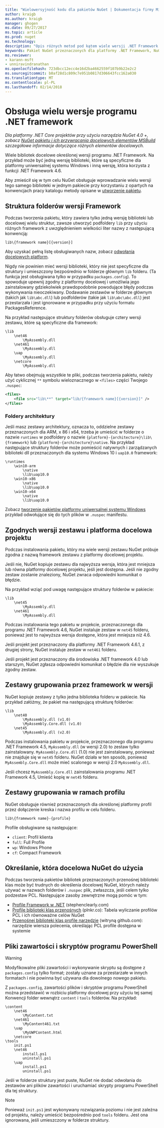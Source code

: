 ```yaml
---
title: "Wielowersyjność kodu dla pakietów NuGet | Dokumentacja firmy Microsoft"
author: kraigb
ms.author: kraigb
manager: ghogen
ms.date: 09/27/2017
ms.topic: article
ms.prod: nuget
ms.technology: 
description: "Opis różnych metod pod kątem wiele wersji .NET Framework z w ramach jednego pakietu NuGet."
keywords: Pakiet NuGet przeznaczonych dla platformy .NET Framework, NuGet i .NET przeznaczonych dla wielu struktur, tworzenia pakietu NuGet
ms.reviewer:
- karann-msft
- unniravindranathan
ms.openlocfilehash: 723dbcc12ecc4e16d2ba4662559f107b9b22e2c2
ms.sourcegitcommit: b0af28d1c809c7e951b0817d306643fcc162a030
ms.translationtype: MT
ms.contentlocale: pl-PL
ms.lasthandoff: 02/14/2018
---
```

# <a name="supporting-multiple-net-framework-versions"></a>Obsługa wielu wersje programu .NET framework

*Dla platformy .NET Core projektów przy użyciu narzędzia NuGet 4.0 +, zobacz [NuGet pakietu i ich przywracania docelowych elementów MSBuild](../reference/msbuild-targets.md) szczegółowe informacje dotyczące różnych elementów docelowych.*

Wiele bibliotek docelowe określonej wersji programu .NET Framework. Na przykład może być jedną wersję biblioteki, które są specyficzne dla platformy uniwersalnej systemu Windows i inną wersję, która korzysta z funkcji .NET Framework 4.6.

Aby zmieścił się w tym celu NuGet obsługuje wprowadzanie wielu wersji tego samego biblioteki w jednym pakiecie przy korzystaniu z opartych na konwencjach pracy katalogu metody opisane w [utworzenie pakietu](../create-packages/creating-a-package.md#from-a-convention-based-working-directory).

## <a name="framework-version-folder-structure"></a>Struktura folderów wersji Framework

Podczas tworzenia pakietu, który zawiera tylko jedną wersję biblioteki lub docelowej wielu struktur, zawsze utworzyć podfoldery `lib` przy użyciu różnych framework z uwzględnieniem wielkości liter nazwy z następującą konwencją:

    lib\{framework name}[{version}]

Aby uzyskać pełną listę obsługiwanych nazw, zobacz [odwołania docelowych platform](../reference/target-frameworks.md#supported-frameworks).

Nigdy nie powinien mieć wersji biblioteki, który nie jest specyficzne dla struktury i umieszczony bezpośrednio w folderze głównym `lib` folderu. (Ta funkcja jest obsługiwana tylko w przypadku `packages.config`). To spowoduje upewnij zgodny z platformy docelowej i umożliwia jego zainstalowany gdziekolwiek prawdopodobnie powodujące błędy podczas wykonywania nieoczekiwany. Dodawanie zestawów w folderze głównym (takich jak `lib\abc.dll`) lub podfolderów (takie jak `lib\abc\abc.dll`) jest przestarzała i jest ignorowane w przypadku przy użyciu formatu PackagesReference.

Na przykład następujące struktury folderów obsługuje cztery wersji zestawu, które są specyficzne dla framework:

    \lib
        \net46
            \MyAssembly.dll
        \net461
            \MyAssembly.dll
        \uap
            \MyAssembly.dll
        \netcore
            \MyAssembly.dll

Aby łatwo obejmują wszystkie te pliki, podczas tworzenia pakietu, należy użyć cyklicznej `**` symbolu wieloznacznego w `<files>` części Twojego `.nuspec`:

```xml
<files>
    <file src="lib\**" target="lib/{framework name}[{version}]" />
</files>
```

### <a name="architecture-specific-folders"></a>Foldery architektury

Jeśli masz zestawy architektury, oznacza to, oddzielne zestawy przeznaczonych dla ARM, x 86 i x64, trzeba je umieścić w folderze o nazwie `runtimes` w podfoldery o nazwie `{platform}-{architecture}\lib\{framework}` lub `{platform}-{architecture}\native`. Na przykład następujące struktury folderów może pomieścić natywnych i zarządzanych biblioteki dll przeznaczonych dla systemu Windows 10 i `uap10.0` framework:

    \runtimes
        \win10-arm
            \native
            \lib\uap10.0
        \win10-x86
            \native
            \lib\uap10.0
        \win10-x64
            \native
            \lib\uap10.0

Zobacz [tworzenie pakietów platformy uniwersalnej systemu Windows](../guides/create-uwp-packages.md) przykład odwołujące się do tych plików w `.nuspec` manifestu.

## <a name="matching-assembly-versions-and-the-target-framework-in-a-project"></a>Zgodnych wersji zestawu i platforma docelowa projektu

Podczas instalowania pakietu, który ma wiele wersji zestawu NuGet próbuje zgodna z nazwą framework zestawu z platformy docelowej projektu.

Jeśli nie, NuGet kopiuje zestawu dla najwyższa wersja, która jest mniejsza lub równa platformy docelowej projektu, jeśli jest dostępna. Jeśli nie zgodny zestaw zostanie znaleziony, NuGet zwraca odpowiedni komunikat o błędzie.

Na przykład wziąć pod uwagę następujące struktury folderów w pakiecie:

    \lib
        \net45
            \MyAssembly.dll
        \net461
            \MyAssembly.dll

Podczas instalowania tego pakietu w projekcie, przeznaczonego dla programu .NET Framework 4.6, NuGet instaluje zestaw w `net45` folderu, ponieważ jest to najwyższa wersja dostępne, która jest mniejsza niż 4.6.

Jeśli projekt jest przeznaczony dla platformy .NET Framework 4.6.1, z drugiej strony, NuGet instaluje zestaw w `net461` folderu.

Jeśli projekt jest przeznaczony dla środowiska .NET framework 4.0 lub starszym, NuGet zgłasza odpowiedni komunikat o błędzie dla nie wyszukuje zgodny zestaw.

## <a name="grouping-assemblies-by-framework-version"></a>Zestawy grupowania przez framework w wersji

NuGet kopiuje zestawy z tylko jedna biblioteka folderu w pakiecie. Na przykład załóżmy, że pakiet ma następującą strukturę folderów:

    \lib
        \net40
            \MyAssembly.dll (v1.0)
            \MyAssembly.Core.dll (v1.0)
        \net45
            \MyAssembly.dll (v2.0)

Podczas instalowania pakietu w projekcie, przeznaczonego dla programu .NET Framework 4.5, `MyAssembly.dll` (w wersji 2.0) to zestaw tylko zainstalowany. `MyAssembly.Core.dll` (1.0) nie jest zainstalowany, ponieważ nie znajduje się w `net45` folderu. NuGet działa w ten sposób, ponieważ `MyAssembly.Core.dll` może mieć scalonego w wersji 2.0 `MyAssembly.dll`.

Jeśli chcesz `MyAssembly.Core.dll` zainstalowania programu .NET Framework 4.5, Umieść kopię w `net45` folderu.

## <a name="grouping-assemblies-by-framework-profile"></a>Zestawy grupowania w ramach profilu

NuGet obsługuje również przeznaczonych dla określonej platformy profil przez dołączenie kreska i nazwa profilu w celu folderu.

    lib\{framework name}-{profile}

Profile obsługiwane są następujące:

- `client`: Profil klienta
- `full`: Full Profile
- `wp`: Windows Phone
- `cf`: Compact Framework

## <a name="determining-which-nuget-target-to-use"></a>Określanie, która docelowa NuGet do użycia

Podczas tworzenia pakietów bibliotek przeznaczonych przenośnej biblioteki klas może być trudnych do określenia docelowej NuGet, których należy używać w nazwach folderów i `.nuspec` plik, zwłaszcza, jeśli celem tylko podzestaw PCL. Następujące zasoby zewnętrzne mogą pomóc w tym:

- [Profile Framework w .NET](http://blog.stephencleary.com/2012/05/framework-profiles-in-net.html) (stephenclearly.com)
- [Profile biblioteki klas przenośnych](http://embed.plnkr.co/03ck2dCtnJogBKHJ9EjY/preview) (plnkr.co): Tabela wyliczanie profilów PCL i ich równoważne celów NuGet
- [Przenośnej biblioteki klas profile narzędzie](https://github.com/StephenCleary/PortableLibraryProfiles) (witryną github.com): narzędzie wiersza polecenia, określając PCL profile dostępna w systemie

## <a name="content-files-and-powershell-scripts"></a>Pliki zawartości i skryptów programu PowerShell

> [!Warning]
> Modyfikowalne pliki zawartości i wykonywanie skryptu są dostępne z `packages.config` tylko format; zostały uznane za przestarzałe w innych formatach i nie powinna być używana dla dowolnego nowego pakietu.

Z `packages.config`, zawartości plików i skryptów programu PowerShell można przedstawić w rozbiciu platformy docelowej przy użyciu tej samej Konwencji folder wewnątrz `content` i `tools` folderów. Na przykład:

    \content
        \net46
            \MyContent.txt
        \net461
            \MyContent461.txt
        \uap
            \MyUWPContent.html
        \netcore
    \tools
        init.ps1
        \net46
            install.ps1
            uninstall.ps1
        \uap
            install.ps1
            uninstall.ps1

Jeśli w folderze struktury jest puste, NuGet nie dodać odwołania do zestawów ani plików zawartości i uruchamiać skrypty programu PowerShell dla tej struktury.

> [!Note]
> Ponieważ `init.ps1` jest wykonywany rozwiązania poziomu i nie jest zależna od projektu, należy umieścić bezpośrednio pod `tools` folderu. Jest ona ignorowana, jeśli umieszczony w folderze struktury.
